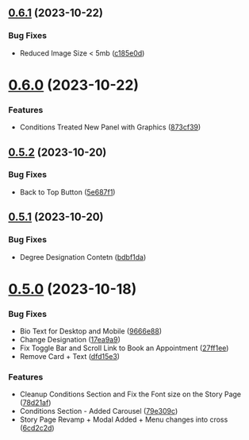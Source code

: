 ## [0.6.1](https://github.com/Prathamesh-Shanbhag/Thrive-Physiotherapy/compare/v0.6.0...v0.6.1) (2023-10-22)


### Bug Fixes

* Reduced Image Size < 5mb ([c185e0d](https://github.com/Prathamesh-Shanbhag/Thrive-Physiotherapy/commit/c185e0d968024193c0326b270b3337808dc7ccf2))



# [0.6.0](https://github.com/Prathamesh-Shanbhag/Thrive-Physiotherapy/compare/v0.5.2...v0.6.0) (2023-10-22)


### Features

* Conditions Treated New Panel with Graphics ([873cf39](https://github.com/Prathamesh-Shanbhag/Thrive-Physiotherapy/commit/873cf397fa4b3297af05a31142e37e47696ad1c4))



## [0.5.2](https://github.com/Prathamesh-Shanbhag/Thrive-Physiotherapy/compare/v0.5.1...v0.5.2) (2023-10-20)


### Bug Fixes

* Back to Top Button ([5e687f1](https://github.com/Prathamesh-Shanbhag/Thrive-Physiotherapy/commit/5e687f108c4f2c297640899a768feeeee42f1f5a))



## [0.5.1](https://github.com/Prathamesh-Shanbhag/Thrive-Physiotherapy/compare/v0.5.0...v0.5.1) (2023-10-20)


### Bug Fixes

* Degree Designation Contetn ([bdbf1da](https://github.com/Prathamesh-Shanbhag/Thrive-Physiotherapy/commit/bdbf1da67d8cf242e66b06b3d652f2a36e277980))



# [0.5.0](https://github.com/Prathamesh-Shanbhag/Thrive-Physiotherapy/compare/v0.4.7...v0.5.0) (2023-10-18)


### Bug Fixes

* Bio Text for Desktop and Mobile ([9666e88](https://github.com/Prathamesh-Shanbhag/Thrive-Physiotherapy/commit/9666e8865e5a7b32eb2753ab87a54105feb7d362))
* Change Designation ([17ea9a9](https://github.com/Prathamesh-Shanbhag/Thrive-Physiotherapy/commit/17ea9a92053ec485ee8c6d7285620dc9ac823279))
* Fix Toggle Bar and Scroll Link to Book an Appointment ([27ff1ee](https://github.com/Prathamesh-Shanbhag/Thrive-Physiotherapy/commit/27ff1ee74ea27dc994d488802dc11443ac0f6f0c))
* Remove Card + Text ([dfd15e3](https://github.com/Prathamesh-Shanbhag/Thrive-Physiotherapy/commit/dfd15e3f9d503f667866a595936bafb03e1201f9))


### Features

* Cleanup Conditions Section  and Fix the Font size on the Story Page ([78d21af](https://github.com/Prathamesh-Shanbhag/Thrive-Physiotherapy/commit/78d21af6d47a62a9cd0e46b4595ac2476b2d4706))
* Conditions Section - Added Carousel ([79e309c](https://github.com/Prathamesh-Shanbhag/Thrive-Physiotherapy/commit/79e309ce32e8ddd227c52aa91ca9b051e3fc48c2))
* Story Page Revamp + Modal Added + Menu changes into cross ([6cd2c2d](https://github.com/Prathamesh-Shanbhag/Thrive-Physiotherapy/commit/6cd2c2d3e30b30aaaeb3b2ce0356532747469810))



